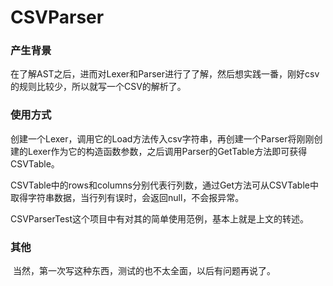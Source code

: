 # CSVParser

### 产生背景

​    在了解AST之后，进而对Lexer和Parser进行了了解，然后想实践一番，刚好csv的规则比较少，所以就写一个CSV的解析了。

### 使用方式

​    创建一个Lexer，调用它的Load方法传入csv字符串，再创建一个Parser将刚刚创建的Lexer作为它的构造函数参数，之后调用Parser的GetTable方法即可获得CSVTable。

​    CSVTable中的rows和columns分别代表行列数，通过Get方法可从CSVTable中取得字符串数据，当行列有误时，会返回null，不会报异常。

​    CSVParserTest这个项目中有对其的简单使用范例，基本上就是上文的转述。

### 其他

​    当然，第一次写这种东西，测试的也不太全面，以后有问题再说了。

